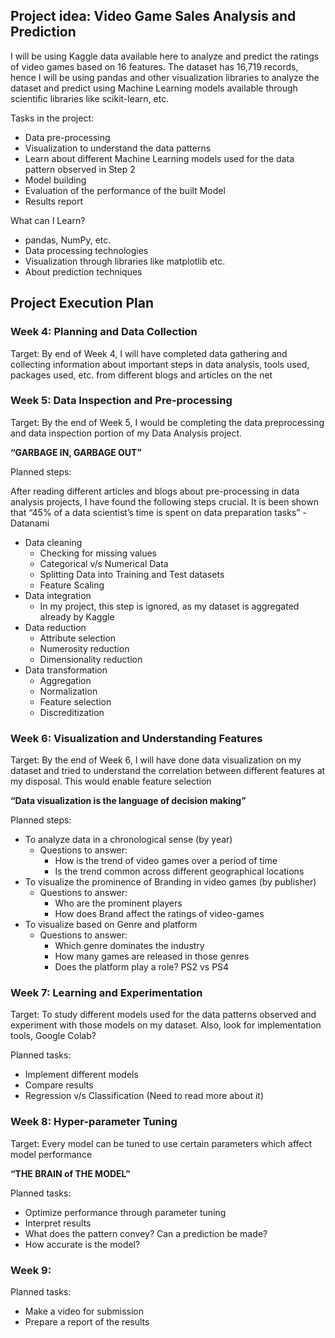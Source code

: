 ## Project idea: Video Game Sales Analysis and  Prediction
I will be using Kaggle data available here to analyze and predict the ratings of video games based on 16 features. The dataset has 16,719 records, hence I will be using pandas and other visualization libraries to analyze the dataset and predict using Machine Learning models available through scientific libraries like scikit-learn, etc.

Tasks in the project:
- Data pre-processing
- Visualization to understand the data patterns
- Learn about different Machine Learning models used for the data pattern observed in Step 2
- Model building
- Evaluation of the performance of the built Model
- Results report

What can I Learn?
- pandas, NumPy, etc.
- Data processing technologies
- Visualization through libraries like matplotlib etc.
- About prediction techniques

## Project Execution Plan
### Week 4: Planning and Data Collection
Target: By end of Week 4, I will have completed data gathering and collecting information about important steps in data analysis, tools used, packages used, etc. from different blogs and articles on the net

### Week 5: Data Inspection and Pre-processing
Target: By the end of Week 5, I would be completing the data preprocessing and data inspection portion of my Data Analysis project.

**“GARBAGE IN, GARBAGE OUT”**

Planned steps:

After reading different articles and blogs about pre-processing in data analysis projects, I have found the following steps crucial. It is been shown that “45% of a data scientist’s time is spent on data preparation tasks” - Datanami
- Data cleaning
  - Checking for missing values
  - Categorical v/s Numerical Data
  - Splitting Data into Training and Test datasets
  - Feature Scaling 
- Data integration
  - In my project, this step is ignored, as my dataset is aggregated already by Kaggle
- Data reduction
  - Attribute selection
  - Numerosity reduction
  - Dimensionality reduction
- Data transformation
  - Aggregation
  - Normalization
  - Feature selection
  - Discreditization

### Week 6: Visualization and Understanding Features
Target: By the end of Week 6, I will have done data visualization on my dataset and tried to understand the correlation between different features at my disposal. This would enable feature selection

**“Data visualization is the language of decision making”**

Planned steps:

- To analyze data in a chronological sense (by year)
  - Questions to answer:
    - How is the trend of video games over a period of time
    - Is the trend common across different geographical locations
- To visualize the prominence of Branding in video games (by publisher)
  - Questions to answer:
    - Who are the prominent players
    - How does Brand affect the ratings of video-games
- To visualize based on Genre and platform 
  - Questions to answer:
    - Which genre dominates the industry
    - How many games are released in those genres
    - Does the platform play a role? PS2 vs PS4

### Week 7: Learning and Experimentation
Target: To study different models used for the data patterns observed and experiment with those models on my dataset. Also, look for implementation tools, Google Colab?

Planned tasks:
- Implement different models
- Compare results
- Regression v/s Classification (Need to read more about it)

### Week 8: Hyper-parameter Tuning
Target: Every model can be tuned to use certain parameters which affect model performance

**“THE BRAIN of THE MODEL”**

Planned tasks:

- Optimize performance through parameter tuning
- Interpret results
- What does the pattern convey? Can a prediction be made?
- How accurate is the model?

### Week 9:
Planned tasks:
- Make a video for submission
- Prepare a report of the results
